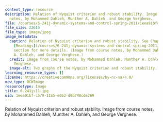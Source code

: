 ```yaml
---
content_type: resource
description: Relation of Nyquist criterion and robust stability. Image from course
  notes, by Mohammed Dahleh, Munther A. Dahleh, and George Verghese.
file: /courses/6-241j-dynamic-systems-and-control-spring-2011/1eea91bfc5791185e053d9b740cde269_6-241js11.jpg
file_size: 22616
file_type: image/jpeg
image_metadata:
  caption: Relation of Nyquist criterion and robust stability. See Chapter 20 in the
    [Readings](/courses/6-241j-dynamic-systems-and-control-spring-2011/pages/readings)
    section for more details. (Image from course notes, by Mohammed Dahleh, Munther
    A. Dahleh, and George Verghese.)
  credit: Image from course notes, by Mohammed Dahleh, Munther A. Dahleh, and George
    Verghese.
  image-alt: Two graphs of the Nyquist criterion and robust stability.
learning_resource_types: []
license: https://creativecommons.org/licenses/by-nc-sa/4.0/
ocw_type: OCWImage
resourcetype: Image
title: 6-241js11.jpg
uid: 1eea91bf-c579-1185-e053-d9b740cde269
---
```

Relation of Nyquist criterion and robust stability. Image from course notes, by Mohammed Dahleh, Munther A. Dahleh, and George Verghese.